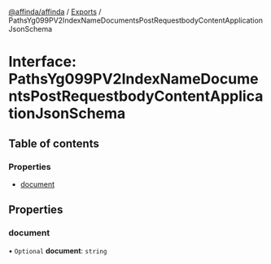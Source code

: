 [@affinda/affinda](../README.md) / [Exports](../modules.md) / PathsYg099PV2IndexNameDocumentsPostRequestbodyContentApplicationJsonSchema

# Interface: PathsYg099PV2IndexNameDocumentsPostRequestbodyContentApplicationJsonSchema

## Table of contents

### Properties

- [document](PathsYg099PV2IndexNameDocumentsPostRequestbodyContentApplicationJsonSchema.md#document)

## Properties

### document

• `Optional` **document**: `string`
